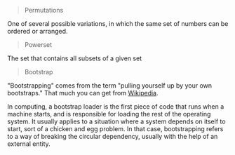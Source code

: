 >  Permutations

One of several possible variations, in which the same set of numbers can be ordered or arranged.

>  Powerset

The set that contains all subsets of a given set

> Bootstrap

"Bootstrapping" comes from the term "pulling yourself up by your own bootstraps." That much you can get from [Wikipedia](http://en.wikipedia.org/wiki/Bootstrap).

In computing, a bootstrap loader is the first piece of code that runs when a machine starts, and is responsible for loading the rest of the operating system. It usually applies to a situation where a system depends on itself to start, sort of a chicken and egg problem. In that case, bootstrapping refers to a way of breaking the circular dependency, usually with the help of an external entity.
